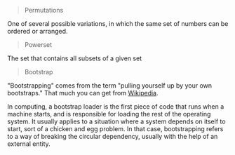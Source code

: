 >  Permutations

One of several possible variations, in which the same set of numbers can be ordered or arranged.

>  Powerset

The set that contains all subsets of a given set

> Bootstrap

"Bootstrapping" comes from the term "pulling yourself up by your own bootstraps." That much you can get from [Wikipedia](http://en.wikipedia.org/wiki/Bootstrap).

In computing, a bootstrap loader is the first piece of code that runs when a machine starts, and is responsible for loading the rest of the operating system. It usually applies to a situation where a system depends on itself to start, sort of a chicken and egg problem. In that case, bootstrapping refers to a way of breaking the circular dependency, usually with the help of an external entity.
